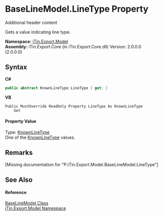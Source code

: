 # BaseLineModel.LineType Property 
Additional header content 

Gets a value indicating line type.

**Namespace:**&nbsp;<a href="N_iTin_Export_Model">iTin.Export.Model</a><br />**Assembly:**&nbsp;iTin.Export.Core (in iTin.Export.Core.dll) Version: 2.0.0.0 (2.0.0.0)

## Syntax

**C#**<br />
``` C#
public abstract KnownLineType LineType { get; }
```

**VB**<br />
``` VB
Public MustOverride ReadOnly Property LineType As KnownLineType
	Get
```


#### Property Value
Type: <a href="T_iTin_Export_Model_KnownLineType">KnownLineType</a><br />One of the <a href="T_iTin_Export_Model_KnownLineType">KnownLineType</a> values.

## Remarks
\[Missing <remarks> documentation for "P:iTin.Export.Model.BaseLineModel.LineType"\]

## See Also


#### Reference
<a href="T_iTin_Export_Model_BaseLineModel">BaseLineModel Class</a><br /><a href="N_iTin_Export_Model">iTin.Export.Model Namespace</a><br />